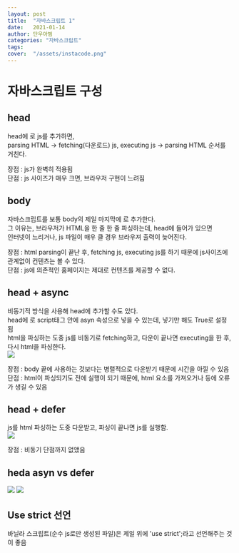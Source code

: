 ```yaml
---
layout: post
title:  "자바스크립트 1"
date:   2021-01-14
author: 단우아범
categories: "자바스크립트"
tags:	
cover:  "/assets/instacode.png"
---
```


# 자바스크립트 구성

## head
head에 <script src = ""></script>로 js를 추가하면,  
parsing HTML → fetching(다운로드) js, executing js → parsing HTML 순서를 거친다.  

장점 : js가 완벽히 적용됨  
단점 : js 사이즈가 매우 크면, 브라우저 구현이 느려짐

## body
자바스크립트를 보통 body의 제일 마지막에 <script src = ""></script>로 추가한다.  
그 이유는, 브라우저가 HTML을 한 줄 한 줄 파싱하는데, head에 들어가 있으면  
인터넷이 느리거나, js 파일이 매우 클 경우 브라우져 출력이 늦어진다.  

장점 : html parsing이 끝난 후, fetching js, executing js를 하기 때문에 js사이즈에 관계없이 컨텐츠는 볼 수 있다.  
단점 : js에 의존적인 홈페이지는 제대로 컨텐츠를 제공할 수 없다.  

## head + async
비동기적 방식을 사용해 head에 추가할 수도 있다.  
head에 <script asyn src=""> </script>로 script태그 안에 asyn 속성으로 넣을 수 있는데, 넣기만 해도 True로 설정됨  
html을 파싱하는 도중 js를 비동기로 fetching하고, 다운이 끝나면 executing을 한 후, 다시 html을 파싱한다.  
<img src = "https://user-images.githubusercontent.com/59005950/104547006-cd8fa080-5670-11eb-983f-895ef2ddd833.jpg">

장점 : body 끝에 사용하는 것보다는 병렬적으로 다운받기 때문에 시간을 아낄 수 있음  
단점 : html이 파싱되기도 전에 실행이 되기 때문에, html 요소를 가져오거나 등에 오류가 생길 수 있음

## head + defer
js를 html 파싱하는 도중 다운받고, 파싱이 끝나면 js를 실행함.  
<img src = "https://user-images.githubusercontent.com/59005950/104547132-22331b80-5671-11eb-8727-ab97e8cdf918.jpg">

장점 : 비동기 단점까지 없앴음  


## heda asyn vs defer
<img src = "https://user-images.githubusercontent.com/59005950/104547225-59093180-5671-11eb-85a1-a9cbe175c3e3.jpg">
<img src = "https://user-images.githubusercontent.com/59005950/104547227-5a3a5e80-5671-11eb-8e22-d4f2d55a3255.jpg">

## Use strict 선언
바닐라 스크립트(순수 js로만 생성된 파일)은 제일 위에 'use strict';라고 선언해주는 것이 좋음  
